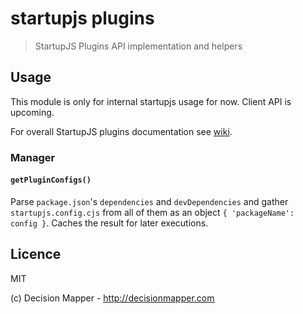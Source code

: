 # startupjs plugins
> StartupJS Plugins API implementation and helpers

## Usage

This module is only for internal startupjs usage for now. Client API is upcoming.

For overall StartupJS plugins documentation see [wiki](https://github.com/startupjs/startupjs/wiki/Plugins).

### Manager

#### `getPluginConfigs()`

Parse `package.json`'s `dependencies` and `devDependencies` and gather `startupjs.config.cjs` from all of them as an object `{ 'packageName': config }`. Caches the result for later executions.

## Licence

MIT

(c) Decision Mapper - http://decisionmapper.com
